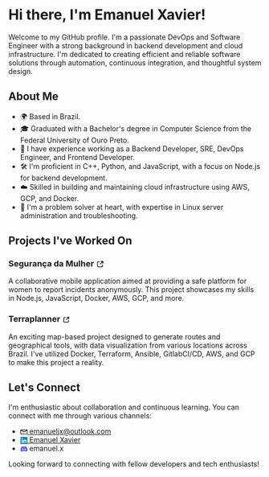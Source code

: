 # Hi there, I'm Emanuel Xavier!

Welcome to my GitHub profile. I'm a passionate DevOps and Software Engineer with a strong background in backend development and cloud infrastructure. I'm dedicated to creating efficient and reliable software solutions through automation, continuous integration, and thoughtful system design.

## About Me
- 🌍 Based in Brazil.
- 🎓 Graduated with a Bachelor's degree in Computer Science from the Federal University of Ouro Preto.
- 💼 I have experience working as a Backend Developer, SRE, DevOps Engineer, and Frontend Developer.
- 🛠️ I'm proficient in C++, Python, and JavaScript, with a focus on Node.js for backend development.
- ☁️ Skilled in building and maintaining cloud infrastructure using AWS, GCP, and Docker.
- 🔧 I'm a problem solver at heart, with expertise in Linux server administration and troubleshooting.

## Projects I've Worked On
### Segurança da Mulher [<img src="images/external-link.svg" alt="SegurancaDaMulher" style="height: 1em; vertical-align: middle;">](https://play.google.com/store/apps/details?id=com.ouvidoria.mobile&hl=pt_BR&gl=US)
A collaborative mobile application aimed at providing a safe platform for women to report incidents anonymously. This project showcases my skills in Node.js, JavaScript, Docker, AWS, GCP, and more.

### Terraplanner [<img src="images/external-link.svg" alt="Terraplanner" style="height: 1em; vertical-align: middle;">](https://terraplanner.org/)
An exciting map-based project designed to generate routes and geographical tools, with data visualization from various locations across Brazil. I've utilized Docker, Terraform, Ansible, GitlabCI/CD, AWS, and GCP to make this project a reality.

## Let's Connect
I'm enthusiastic about collaboration and continuous learning. You can connect with me through various channels:

- [<img src="images/email.svg" alt="Email" style="height: 1em; vertical-align: middle;"> emanueljx@outlook.com](mailto:emanueljx@outlook.com)
- [<img src="images/linkedin.svg" alt="LinkedIn" style="height: 1em; vertical-align: middle;"> Emanuel Xavier](https://www.linkedin.com/in/emanuel-xavier)
- <img src="images/discord.svg" alt="LinkedIn" style="height: 1em; vertical-align: middle;"> emanuel.x

Looking forward to connecting with fellow developers and tech enthusiasts!